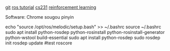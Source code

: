 [git](https://www.liaoxuefeng.com/wiki/896043488029600)
[ros tutorial](https://github.com/sychaichangkun/ROS-Academy-for-Beginners)
[cs231](http://cs231n.stanford.edu/)
[reinforcement learning](http://rail.eecs.berkeley.edu/deeprlcourse/)


Software:
Chrome
sougou pinyin


echo "source /opt/ros/melodic/setup.bash" >> ~/.bashrc
source ~/.bashrc
sudo apt install python-rosdep python-rosinstall python-rosinstall-generator python-wstool build-essential
sudo apt install python-rosdep
sudo rosdep init
rosdep update
#test 
roscore
